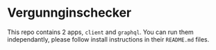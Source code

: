 # Vergunnginschecker

This repo contains 2 apps, `client` and `graphql`.
You can run them independantly, please follow install instructions
in their `README.md` files.

